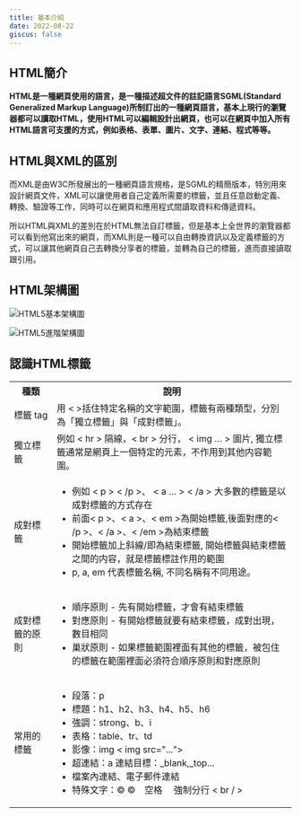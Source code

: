 ```yaml
---
title: 基本介紹
date: 2022-08-22
giscus: false
---
```


## HTML簡介

**HTML是一種網頁使用的語言，是一種描述超文件的註記語言SGML(Standard Generalized Markup Language)所制訂出的一種網頁語言，基本上現行的瀏覽器都可以讀取HTML，使用HTML可以編輯設計出網頁，也可以在網頁中加入所有HTML語言可支援的方式，例如表格、表單、圖片、文字、連結、程式等等。**

## HTML與XML的區別

而XML是由W3C所發展出的一種網頁語言規格，是SGML的精簡版本，特別用來設計網頁文件，XML可以讓使用者自己定義所需要的標籤，並且任意啟動定義、轉換、驗證等工作，同時可以在網頁和應用程式間讀取資料和傳遞資料。

所以HTML與XML的差別在於HTML無法自訂標籤，但是基本上全世界的瀏覽器都可以看到他寫出來的網頁，而XML則是一種可以自由轉換資訊以及定義標籤的方式，可以讓其他網頁自己去轉換分享者的標籤，並轉為自己的標籤，進而直接讀取跟引用。


## HTML架構圖

<CodeGroup>
<CodeGroupItem title="HTML5基本架構圖" active>

![HTML5基本架構圖](http://jinjin.mepopedia.com/~jinjin/webdesign-notes/img/html-01.png)

</CodeGroupItem>

<CodeGroupItem title="HTML5進階架構圖">

![HTML5進階架構圖](http://jinjin.mepopedia.com/~jinjin/webdesign-notes/img/html-03.png)

</CodeGroupItem>
</CodeGroup>

## 認識HTML標籤

<table>
  <tbody>
    <tr>
      <th>種類</th>
      <th align="center">說明</th>
    </tr>
    <tr>
      <td>標籤 tag</td>
      <td>用 &lt; >括住特定名稱的文字範圍，標籤有兩種類型，分別為「獨立標籤」與「成對標籤」。</td>
    </tr>
    <tr>
      <td>獨立標籤</td>
      <td>例如 &lt; hr > 隔線，&lt; br > 分行， &lt; img … > 圖片, 獨立標籤通常是網頁上一個特定的元素，不作用到其他内容範圍。</td>
    </tr>
    <tr>
      <td>成對標籤</td>
      <td>
      <ul>
          <li>例如 &lt; p > &lt; /p >、 &lt; a … > &lt; /a > 大多數的標籤是以成對標籤的方式存在</li>
          <li>前面&lt; p >、&lt; a >、&lt; em >為開始標籤,後面對應的&lt; /p >、&lt; /a >、&lt; /em >為結束標籤</li>
          <li>開始標籤加上斜線/即為結束標籤, 開始標籤與結束標籤之間的内容，就是標籤標註作用的範圍</li>
          <li>p, a, em 代表標籤名稱, 不同名稱有不同用途。</li>
        </ul>
      </td>
    </tr>
    <tr>
      <td>成對標籤的原則</td>
      <td>
        <ul>
          <li>順序原則 - 先有開始標籤，才會有結束標籤</li>
          <li>對應原則 - 有開始標籤就要有結束標籤，成對出現，數目相同</li>
          <li>巢狀原則 - 如果標籤範圍裡面有其他的標籤，被包住的標籤在範圍裡面必須符合順序原則和對應原則</li>
        </ul>
      </td>
    </tr>
    <tr>
      <td>常用的標籤</td>
      <td>
        <ul>
          <li>段落：p</li>
          <li>標題：h1、h2、h3、h4、h5、h6</li>
          <li>強調：strong、b、i</li>
          <li>表格：table、tr、td</li>
          <li>影像：img &lt; img src="..."></li>
          <li>超連結：a 連結目標：_blank,_top...</li>
          <li>檔案內連結、電子郵件連結</li>
          <li>特殊文字：© ©　空格  　強制分行 &lt; br / ></li>
        </ul>
      </td>
    </tr>
  </tbody>
</table>